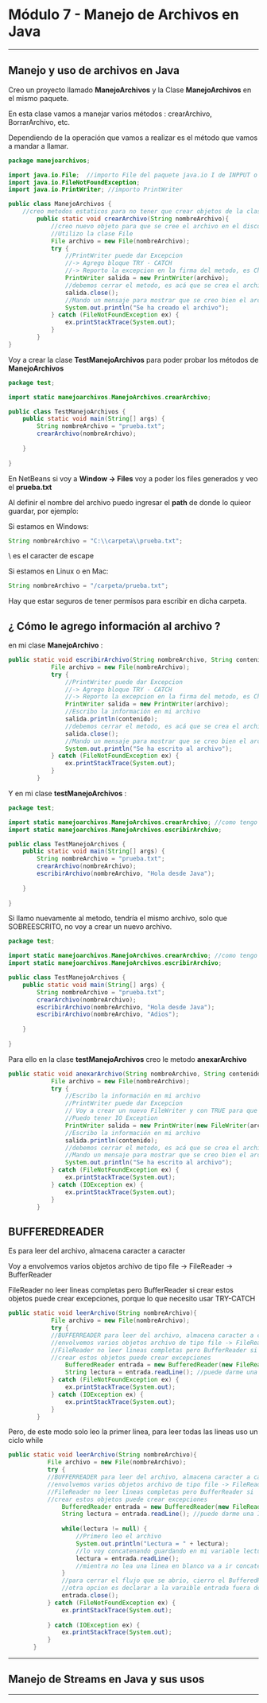 # Módulo 7 - Manejo de Archivos en Java

---

## Manejo y uso de archivos en Java

Creo un proyecto llamado **ManejoArchivos** y la Clase **ManejoArchivos** en el mismo paquete.

En esta clase vamos a manejar varios métodos : crearArchivo, BorrarArchivo, etc.

Dependiendo de la operación que vamos a realizar es el método que vamos a mandar a llamar.


```JAVA
package manejoarchivos;

import java.io.File;  //importo File del paquete java.io I de INPPUT o de OUTPUT
import java.io.FileNotFoundException;
import java.io.PrintWriter; //importo PrintWriter

public class ManejoArchivos {
    //creo metodos estaticos para no tener que crear objetos de la clase para implementar el metodo
        public static void crearArchivo(String nombreArchivo){
            //creo nuevo objeto para que se cree el archivo en el disco duro 
            //Utilizo la clase File
            File archivo = new File(nombreArchivo); 
            try {
                //PrintWriter puede dar Excepcion
                //-> Agrego bloque TRY - CATCH
                //-> Reporto la excepcion en la firma del metodo, es CheckException hay que procesarla
                PrintWriter salida = new PrintWriter(archivo);
                //debemos cerrar el metodo, es acá que se crea el archivo en el disco duro
                salida.close();
                //Mando un mensaje para mostrar que se creo bien el archivo
                System.out.println("Se ha creado el archivo");
            } catch (FileNotFoundException ex) {
                ex.printStackTrace(System.out);
            }
        }
}
```


Voy a crear la clase **TestManejoArchivos** para poder probar los métodos de **ManejoArchivos**

```JAVA
package test;

import static manejoarchivos.ManejoArchivos.crearArchivo;

public class TestManejoArchivos {
    public static void main(String[] args) {
        String nombreArchivo = "prueba.txt";
        crearArchivo(nombreArchivo);
        
    }
    
}
```

En NetBeans si voy a **Window -> Files** voy a poder los files generados y veo el **prueba.txt**

Al definir el nombre del archivo puedo ingresar el **path** de donde lo quieor guardar, por ejemplo:

Si estamos en Windows:

```JAVA
String nombreArchivo = "C:\\carpeta\\prueba.txt";
```

\ es el caracter de escape 

Si estamos en Linux o en Mac:

```JAVA
String nombreArchivo = "/carpeta/prueba.txt";
```

Hay que estar seguros de tener permisos para escribir en dicha carpeta.

## ¿ Cómo le agrego información al archivo ?


en mi clase **ManejoArchivo** :

```JAVA
public static void escribirArchivo(String nombreArchivo, String contenido){
            File archivo = new File(nombreArchivo); 
            try {
                //PrintWriter puede dar Excepcion
                //-> Agrego bloque TRY - CATCH
                //-> Reporto la excepcion en la firma del metodo, es CheckException hay que procesarla
                PrintWriter salida = new PrintWriter(archivo);
                //Escribo la información en mi archivo
                salida.println(contenido);
                //debemos cerrar el metodo, es acá que se crea el archivo en el disco duro
                salida.close();
                //Mando un mensaje para mostrar que se creo bien el archivo
                System.out.println("Se ha escrito al archivo");
            } catch (FileNotFoundException ex) {
                ex.printStackTrace(System.out);
            }
        }
```

Y en mi clase **testManejoArchivos** :

```JAVA
package test;

import static manejoarchivos.ManejoArchivos.crearArchivo; //como tengo más de uno puedo usar *
import static manejoarchivos.ManejoArchivos.escribirArchivo;

public class TestManejoArchivos {
    public static void main(String[] args) {
        String nombreArchivo = "prueba.txt";
        crearArchivo(nombreArchivo);
        escribirArchivo(nombreArchivo, "Hola desde Java");
        
    }
    
}
```

Si llamo nuevamente al metodo, tendría el mismo archivo, solo que SOBREESCRITO, no voy a crear un nuevo archivo.

```JAVA
package test;

import static manejoarchivos.ManejoArchivos.crearArchivo; //como tengo más de uno puedo usar *
import static manejoarchivos.ManejoArchivos.escribirArchivo;

public class TestManejoArchivos {
    public static void main(String[] args) {
        String nombreArchivo = "prueba.txt";
        crearArchivo(nombreArchivo);
        escribirArchivo(nombreArchivo, "Hola desde Java");
        escribirArchivo(nombreArchivo, "Adios");
        
    }
    
}
```

Para ello en la clase **testManejoArchivos** creo le metodo **anexarArchivo**

```JAVA
public static void anexarArchivo(String nombreArchivo, String contenido ){
            File archivo = new File(nombreArchivo); 
            try {
                //Escribo la información en mi archivo
                //PrintWriter puede dar Excepcion
                // Voy a crear un nuevo FileWriter y con TRUE para que se escriba para que apendee
                //Puedo tener IO Exception
                PrintWriter salida = new PrintWriter(new FileWriter(archivo, true));
                //Escribo la información en mi archivo
                salida.println(contenido);
                //debemos cerrar el metodo, es acá que se crea el archivo en el disco duro
                //Mando un mensaje para mostrar que se creo bien el archivo
                System.out.println("Se ha escrito al archivo");
            } catch (FileNotFoundException ex) {
                ex.printStackTrace(System.out);
            } catch (IOException ex) {
                ex.printStackTrace(System.out);
            }
        }
```

## BUFFEREDREADER 

Es para leer del archivo, almacena caracter a caracter

Voy a envolvemos varios objetos archivo de tipo file -> FileReader -> BufferReader

FileReader no leer lineas completas pero BufferReader si crear estos objetos puede crear excepciones, porque lo que necesito usar TRY-CATCH

```JAVA
public static void leerArchivo(String nombreArchivo){
            File archivo = new File(nombreArchivo);
            try {
            //BUFFERREADER para leer del archivo, almacena caracter a caracter
            //envolvemos varios objetos archivo de tipo file -> FileReader -> BufferReader
            //FileReader no leer lineas completas pero BufferReader si
            //crear estos objetos puede crear excepciones
                BufferedReader entrada = new BufferedReader(new FileReader(archivo));
                String lectura = entrada.readLine(); //puede darme una IOException
            } catch (FileNotFoundException ex) {
                ex.printStackTrace(System.out);
            } catch (IOException ex) {
                ex.printStackTrace(System.out);
            }
        }
 ``` 
 
 Pero, de este modo solo leo la primer linea, para leer todas las lineas uso un ciclo while
 
 
 ```JAVA
 public static void leerArchivo(String nombreArchivo){
            File archivo = new File(nombreArchivo);
            try {
            //BUFFERREADER para leer del archivo, almacena caracter a caracter
            //envolvemos varios objetos archivo de tipo file -> FileReader -> BufferReader
            //FileReader no leer lineas completas pero BufferReader si
            //crear estos objetos puede crear excepciones
                BufferedReader entrada = new BufferedReader(new FileReader(archivo));
                String lectura = entrada.readLine(); //puede darme una IOException
                
                while(lectura != null) {
                    //Primero leo el archivo
                    System.out.println("Lectura = " + lectura);
                    //lo voy concatenando guardando en mi variable lectura
                    lectura = entrada.readLine();
                    //mientra no lea una linea en blanco va a ir concatenando renglo por renglon
                }
                //para cerrar el flujo que se abrio, cierro el BufferedReader
                //otra opcion es declarar a la varaible entrada fuera del try - catch y cerrar en bloque finally
                entrada.close(); 
            } catch (FileNotFoundException ex) {
                ex.printStackTrace(System.out);
            
            } catch (IOException ex) {
                ex.printStackTrace(System.out);
            }
        }
  ```

---

## Manejo de Streams en Java y sus usos

---
